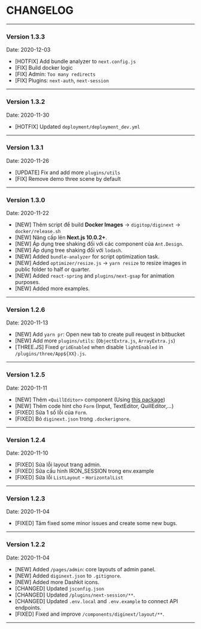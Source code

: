 # CHANGELOG
---

### Version 1.3.3
Date: 2020-12-03
- [HOTFIX] Add bundle analyzer to `next.config.js`
- [FIX] Build docker logic
- [FIX] Admin: `Too many redirects`
- [FIX] Plugins: `next-auth`, `next-session`

---

### Version 1.3.2
Date: 2020-11-30
- [HOTFIX] Updated `deployment/deployment_dev.yml`

---

### Version 1.3.1
Date: 2020-11-26
- [UPDATE] Fix and add more `plugins/utils`
- [FIX] Remove demo three scene by default

---

### Version 1.3.0
Date: 2020-11-22

- [NEW] Thêm script để build **Docker Images** -> `digitop/diginext` -> `docker/release.sh`
- [NEW] Nâng cấp lên **Next.js 10.0.2+**.
- [NEW] Áp dụng tree shaking đối với các component của `Ant.Design`.
- [NEW] Áp dụng tree shaking đối với `lodash`.
- [NEW] Added `bundle-analyzer` for script optimization task.
- [NEW] Added `optimizer/resize.js` -> `yarn resize` to resize images in public folder to half or quarter.
- [NEW] Added `react-spring` and `plugins/next-gsap` for animation purposes.
- [NEW] Added more examples.

---

### Version 1.2.6
Date: 2020-11-13

- [NEW] Add `yarn pr`: Open new tab to create pull reuqest in bitbucket
- [NEW] Add more `plugins/utils`: (`ObjectExtra.js`, `ArrayExtra.js`)
- [THREE.JS] Fixed `gridEnabled` when disable `lightEnabled` in `/plugins/three/App${XX}.js`.

---

### Version 1.2.5
Date: 2020-11-11

- [NEW] Thêm `<QuillEditor>` component (Using [this package](https://github.com/gtgalone/react-quilljs))
- [NEW] Thêm code hint cho `Form` (Input, TextEditor, QuillEditor,...)
- [FIXED] Sửa 1 số lỗi của `Form`.
- [FIXED] Bỏ `diginext.json` trong `.dockerignore`.

---

### Version 1.2.4
Date: 2020-11-10

- [FIXED] Sửa lỗi layout trang admin.
- [FIXED] Sửa cấu hình IRON_SESSION trong env.example
- [FIXED] Sửa lỗi `ListLayout` - `HorizontalList`

---

### Version 1.2.3
Date: 2020-11-04

- [FIXED] Tâm fixed some minor issues and create some new bugs.

---

### Version 1.2.2
Date: 2020-11-04

- [NEW] Added `/pages/admin`: core layouts of admin panel.
- [NEW] Added `diginext.json` to `.gitignore`.
- [NEW] Added more Dashkit icons.
- [CHANGED] Updated `jsconfig.json`
- [CHANGED] Updated `/plugins/next-session/**`.
- [CHANGED] Updated `.env.local` and `.env.example` to connect API endpoints.
- [FIXED] Fixed and improve `/components/diginext/layout/**`.

---